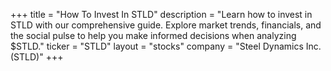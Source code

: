 +++
title = "How To Invest In STLD"
description = "Learn how to invest in STLD with our comprehensive guide. Explore market trends, financials, and the social pulse to help you make informed decisions when analyzing $STLD."
ticker = "STLD"
layout = "stocks"
company = "Steel Dynamics Inc. (STLD)"
+++

